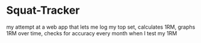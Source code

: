 # Squat-Tracker
my attempt at a web app that lets me log my top set, calculates 1RM, graphs 1RM over time, checks for accuracy every month when I test my 1RM
